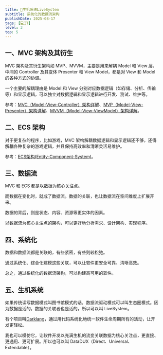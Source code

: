 ```yaml
---
title: 🤖生机系统LiveSystem
subtitle: 系统化的数据流架构
publishDate: 2025-08-17
tags: [💻IT]
level: 3
top: 5
---
```


## 一、MVC 架构及其衍生

MVC 架构及其衍生架构如 MVP、MVVM，主要是用来解耦 Model 和 View 层，中间的 Controller 及其变体 Presenter 和 View Model，都是对 View 和 Model 的各种方式的协调。

一个主要的解耦理由是 Model 和 View 分别对应数据逻辑（如存储、分析、传输等）和显示逻辑，可以独立对数据逻辑和显示逻辑进行开发、测试、维护等。

参考：[MVC（Model-View-Controller）架构详解](/posts/20250817c-mvc)、[MVP（Model-View-Presenter）架构详解](/posts/20250817d-mvp)、[MVVM（Model-View-ViewModel）架构详解](/posts/20250817e-mvvm)。

## 二、ECS 架构

对于更复杂的程序，比如游戏，MVC 架构解耦数据逻辑和显示逻辑还不够，还得解耦各种复杂的游戏逻辑，并且保持高效率和清晰灵活易维护。

参考：[ECS架构(Entity-Component-System)](/posts/20250817b-ecs)。

## 三、数据流

MVC 和 ECS 都是以数据为核心关注点。

而数据在变化时，就成了数据流。数据的关联，也让数据流在空间维度上扩展开来。

数据的背后，则是状态、内容、资源等更实体的因素。

以数据流为核心关注点的架构，可以更好地分析需求、设计架构、实现程序。

## 四、系统化

数据和数据流都是关联的，有些紧密，有些则较松弛。

通过系统化、综合化建模这些关联，可以让软件更安全可靠、清晰高效。

总之，通过系统化的数据流架构，可以构建高可用的软件。

## 五、生机系统

如果传统读写数据模式叫图书馆模式的话，数据流驱动模式可以叫生态圈模式。因为数据是活的，数据的关联者也是活的，所以可以叫 LiveSystem。

有个项目叫[Darklang](https://darklang.com/)，通过用代码系统化地统一软件生命周期所有的活动，让开发更轻松。

我也可以模仿它，让软件开发以充满生机的流变关联数据为核心关注点，更直接、更通用、更可扩展。所以也可以叫 DataDUX（Direct、Universal、Extendable）。
